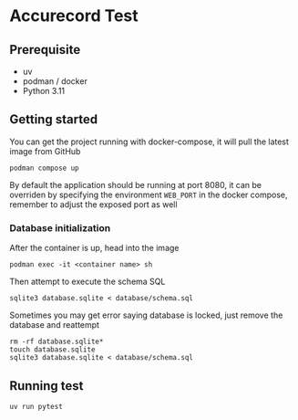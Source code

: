 # Accurecord Test

## Prerequisite

* uv
* podman / docker
* Python 3.11


## Getting started

You can get the project running with docker-compose, it will pull the latest image from GitHub

```
podman compose up
```

By default the application should be running at port 8080, it can be overriden by specifying the environment `WEB_PORT` in the docker compose, remember to adjust the exposed port as well

### Database initialization

After the container is up, head into the image

```
podman exec -it <container name> sh
```

Then attempt to execute the schema SQL

```
sqlite3 database.sqlite < database/schema.sql
```

Sometimes you may get error saying database is locked, just remove the database and reattempt

```
rm -rf database.sqlite*
touch database.sqlite
sqlite3 database.sqlite < database/schema.sql
```

## Running test

```
uv run pytest
```
